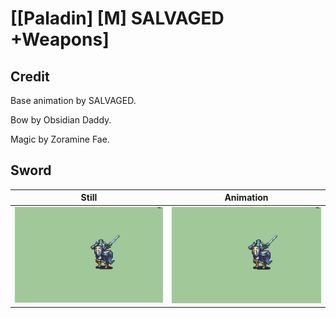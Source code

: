 # [\[Paladin\] \[M\] SALVAGED +Weapons]

## Credit

Base animation by SALVAGED.

Bow by Obsidian Daddy.

Magic by Zoramine Fae.
	
## Sword

| Still | Animation |
| :---: | :-------: |
| ![Sword still](./Sword_000.png) | ![Sword animation](./Sword.gif) |
